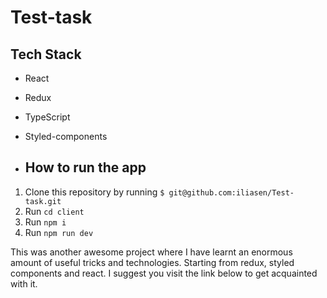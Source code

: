 # Test-task

## Tech Stack
* React
* Redux
* TypeScript
* Styled-components

* ## How to run the app

1. Clone this repository by running `$ git@github.com:iliasen/Test-task.git`
2. Run `cd client`
3. Run `npm i`
4. Run `npm run dev`

This was another awesome project where I have learnt an enormous amount of useful tricks and technologies. Starting from redux, styled components and react. I suggest you visit the link below to get acquainted with it.
